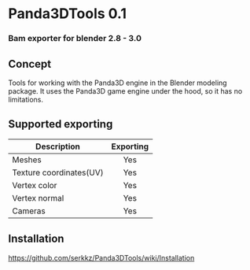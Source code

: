 # Panda3DTools 0.1

### Bam exporter for blender 2.8 - 3.0

## Concept
Tools for working with the Panda3D engine in the Blender modeling package.
It uses the Panda3D game engine under the hood, so it has no limitations.

<!-- ![Image alt](https://github.com/serkkz/res/blob/master/diagram.png)-->

## Supported exporting
| Description              | Exporting  | 
|--------------------------|:----------:|
| Meshes                   | Yes        |
| Texture coordinates(UV)  | Yes        |
| Vertex color             | Yes        |
| Vertex normal            | Yes        |
| Cameras                  | Yes        |


## Installation
https://github.com/serkkz/Panda3DTools/wiki/Installation
